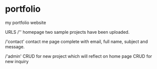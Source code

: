 # portfolio
my portfolio website

URLS
/''
  homepage
  two sample projects have been uploaded.
  
/'contact'
  contact me page complete with email, full name, subject and message.
  
/'admin'
  CRUD for new project which will reflect on home page
  CRUD for new inquiry
